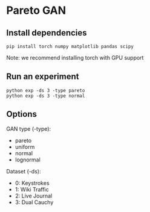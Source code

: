 # Pareto GAN

## Install dependencies
```
pip install torch numpy matplotlib pandas scipy
```
Note: we recommend installing torch with GPU support

## Run an experiment
```
python exp -ds 3 -type pareto
python exp -ds 3 -type normal
```

## Options
GAN type (-type): 
 * pareto
 * uniform
 * normal
 * lognormal

Dataset (-ds): 
 * 0: Keystrokes
 * 1: Wiki Traffic
 * 2: Live Journal
 * 3: Dual Cauchy

